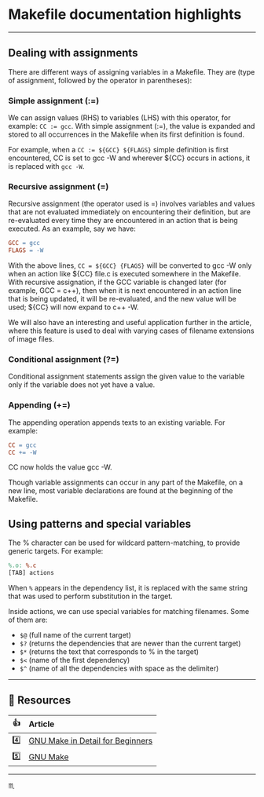 # Makefile documentation highlights #

---

## Dealing with assignments ##
There are different ways of assigning variables in a Makefile. They are (type of assignment, followed by the operator in parentheses):

### Simple assignment (:=) ###
We can assign values (RHS) to variables (LHS) with this operator, for example: `CC := gcc`. With simple assignment (:=), the value is expanded and stored to all occurrences in the Makefile when its first definition is found.

For example, when a `CC := ${GCC} ${FLAGS}` simple definition is first encountered, CC is set to gcc -W and wherever ${CC} occurs in actions, it is replaced with `gcc -W`.

### Recursive assignment (=) ###

Recursive assignment (the operator used is =) involves variables and values that are not evaluated immediately on encountering their definition, but are re-evaluated every time they are encountered in an action that is being executed. As an example, say we have:

```Makefile
GCC = gcc
FLAGS = -W
```

With the above lines, `CC = ${GCC} {FLAGS}` will be converted to gcc -W only when an action like ${CC} file.c is executed somewhere in the Makefile. With recursive assignation, if the GCC variable is changed later (for example, GCC = c++), then when it is next encountered in an action line that is being updated, it will be re-evaluated, and the new value will be used; ${CC} will now expand to c++ -W.

We will also have an interesting and useful application further in the article, where this feature is used to deal with varying cases of filename extensions of image files.

### Conditional assignment (?=) ###

Conditional assignment statements assign the given value to the variable only if the variable does not yet have a value.

### Appending (+=) ###

The appending operation appends texts to an existing variable. For example:
```Makefile
CC = gcc
CC += -W
```
CC now holds the value gcc -W.

Though variable assignments can occur in any part of the Makefile, on a new line, most variable declarations are found at the beginning of the Makefile.

## Using patterns and special variables ##

The % character can be used for wildcard pattern-matching, to provide generic targets. For example:
```Makefile
%.o: %.c
[TAB] actions
```
When `%` appears in the dependency list, it is replaced with the same string that was used to perform substitution in the target.

Inside actions, we can use special variables for matching filenames. Some of them are:

-  `$@` (full name of the current target)
-  `$?` (returns the dependencies that are newer than the current target)
-  `$*` (returns the text that corresponds to % in the target)
-  `$<` (name of the first dependency)
-  `$^` (name of all the dependencies with space as the delimiter)

---

## :pushpin: Resources ##

| :+1: | Article |
|:----:|:--------|
| :four: | [GNU Make in Detail for Beginners](http://opensourceforu.com/2012/06/gnu-make-in-detail-for-beginners/) |
| :five: | [GNU Make](https://www.gnu.org/software/make/manual/make.html) |

---

:scorpius:
